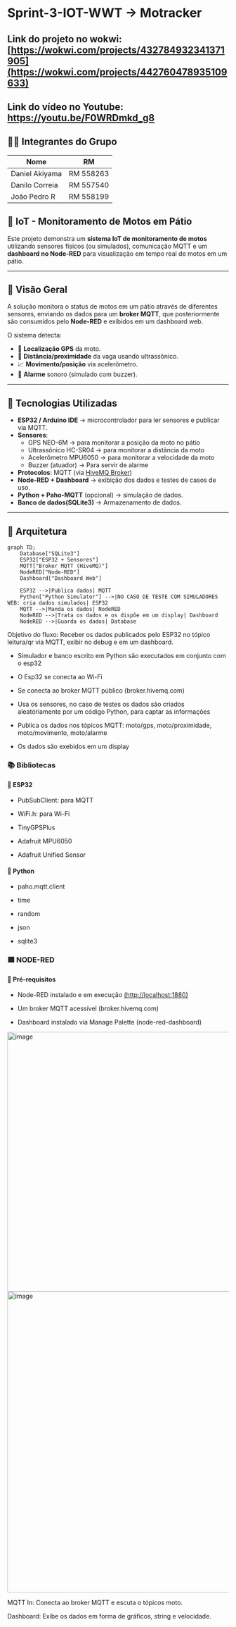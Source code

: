 # Sprint-3-IOT-WWT -> **Motracker**

## Link do projeto no wokwi: [https://wokwi.com/projects/432784932341371905](https://wokwi.com/projects/442760478935109633)

## Link do vídeo no Youtube: https://youtu.be/F0WRDmkd_g8

## 👨‍💻 Integrantes do Grupo
| Nome           | RM        |
|----------------|-----------|
| Daniel Akiyama | RM 558263 |
| Danilo Correia | RM 557540 |
| João Pedro R   | RM 558199 |

## 🚀 IoT - Monitoramento de Motos em Pátio

Este projeto demonstra um **sistema IoT de monitoramento de motos** utilizando sensores físicos (ou simulados), comunicação MQTT e um **dashboard no Node-RED** para visualização em tempo real de motos em um pátio.

---

## 📖 Visão Geral
A solução monitora o status de motos em um pátio através de diferentes sensores, enviando os dados para um **broker MQTT**, que posteriormente são consumidos pelo **Node-RED** e exibidos em um dashboard web.

O sistema detecta:
- 📍 **Localização GPS** da moto.  
- 📏 **Distância/proximidade** da vaga usando ultrassônico.  
- 📈 **Movimento/posição** via acelerômetro.  
- 🚨 **Alarme** sonoro (simulado com buzzer).  

---

## 🔧 Tecnologias Utilizadas
- **ESP32 / Arduino IDE** → microcontrolador para ler sensores e publicar via MQTT. 
- **Sensores**:
  - GPS NEO-6M → para monitorar a posição da moto no pátio
  - Ultrassônico HC-SR04 → para monitorar a distância da moto
  - Acelerômetro MPU6050 → para monitorar a velocidade da moto
  - Buzzer (atuador) → Para servir de alarme
- **Protocolos**: MQTT (via [HiveMQ Broker](https://www.hivemq.com/public-mqtt-broker/))  
- **Node-RED + Dashboard** → exibição dos dados e testes de casos de uso.  
- **Python + Paho-MQTT** (opcional) → simulação de dados.
- **Banco de dados(SQLite3)** → Armazenamento de dados.

---

## 📡 Arquitetura
```mermaid
graph TD;
    Database["SQLite3"]
    ESP32["ESP32 + Sensores"]
    MQTT["Broker MQTT (HiveMQ)"]
    NodeRED["Node-RED"]
    Dashboard["Dashboard Web"]

    ESP32 -->|Publica dados| MQTT
    Python["Python Simulator"] -->|NO CASO DE TESTE COM SIMULADORES WEB: cria dados simulados| ESP32
    MQTT -->|Manda os dados| NodeRED
    NodeRED -->|Trata os dados e os dispõe em um display| Dashboard
    NodeRED -->|Guarda os dados| Database
```

Objetivo do fluxo:
Receber os dados publicados pelo ESP32 no tópico leitura/qr via MQTT, exibir no debug e em um dashboard.

- Simulador e banco escrito em Python são executados em conjunto com o esp32

- O Esp32 se conecta ao Wi-Fi

- Se conecta ao broker MQTT público (broker.hivemq.com)

- Usa os sensores, no caso de testes os dados são criados aleatóriamente por um código Python, para captar as informações

- Publica os dados nos tópicos MQTT: moto/gps, moto/proximidade, moto/movimento, moto/alarme

- Os dados são exebidos em um display

### 📚 Bibliotecas

#### 🤖 ESP32
- PubSubClient: para MQTT

- WiFi.h: para Wi-Fi

- TinyGPSPlus

- Adafruit MPU6050

- Adafruit Unified Sensor

#### 🐍 Python
- paho.mqtt.client
  
- time
  
- random
  
- json
  
- sqlite3

### 🟥 NODE-RED
#### 🧰 Pré-requisitos
- Node-RED instalado e em execução [(http://localhost:1880)](http://127.0.0.1:1880/)

- Um broker MQTT acessível (broker.hivemq.com)

- Dashboard instalado via Manage Palette (node-red-dashboard)

<img width="938" height="589" alt="image" src="https://github.com/user-attachments/assets/40585ac2-eec4-41b0-b5b2-0fd8db044ea0" />

<img width="573" height="684" alt="image" src="https://github.com/user-attachments/assets/bd7c8fca-d1b7-45d0-8707-19369a44871f" />

MQTT In: Conecta ao broker MQTT e escuta o tópicos moto.

Dashboard: Exibe os dados em forma de gráficos, string e velocidade.
